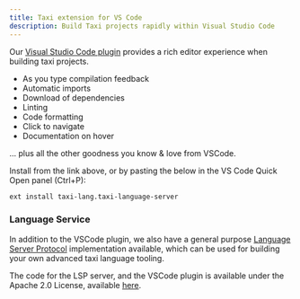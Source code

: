 ```yaml
---
title: Taxi extension for VS Code
description: Build Taxi projects rapidly within Visual Studio Code
---
```


Our [Visual Studio Code plugin](https://marketplace.visualstudio.com/items?itemName=taxi-lang.taxi-language-server) 
provides a rich editor experience when building taxi projects.

 * As you type compilation feedback
 * Automatic imports
 * Download of dependencies
 * Linting
 * Code formatting
 * Click to navigate
 * Documentation on hover

... plus all the other goodness you know & love from VSCode.

Install from the link above, or by pasting the below in the VS Code Quick Open panel (Ctrl+P):

```bash
ext install taxi-lang.taxi-language-server
```

### Language Service
In addition to the VSCode plugin, we also have a general purpose [Language Server Protocol](https://microsoft.github.io/language-server-protocol/)
implementation available, which can be used for building your own advanced taxi language tooling.

The code for the LSP server, and the VSCode plugin is available under the Apache 2.0 License, available [here](https://gitlab.com/taxi-lang/language-server).
